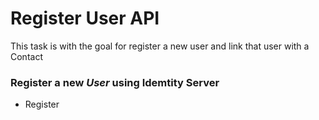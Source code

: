 # Register User API

This task is with the goal for register a new user and link that user with a Contact 

### Register a new ***User*** using Idemtity Server 

- Register  